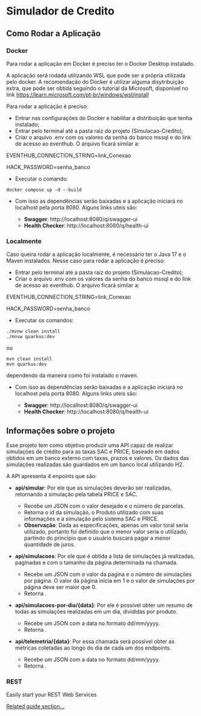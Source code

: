 # Simulador de Credito

## Como Rodar a Aplicação

### Docker
Para rodar a aplicação em Docker é preciso ter o Docker Desktop instalado. 

A aplicação será rodada utilizando WSL que pode ser a própria utilizada pelo docker. A recomendação do Docker é utilizar alguma disytribuição extra, que pode ser obtida seguindo o tutorial da Microsoft, disponível no link https://learn.microsoft.com/pt-br/windows/wsl/install

Para rodar a aplicação é preciso:
- Entrar nas configurações do Docker e habilitar a distribuição que tenha instalado;
- Entrar pelo terminal até a pasta raiz do projeto (Simulacao-Credito);
- Criar o arquivo .env com os valores da senha do banco mssql e do link de acesso ao eventhub. O arquivo ficará similar a:

EVENTHUB_CONNECTION_STRING=link_Conexao

HACK_PASSWORD=senha_banco

- Executar o comando:
```shell script
docker compose up -d --build
```
- Com isso as dependências serão baixadas e a aplicação iniciará no localhost pela porta 8080. Alguns links uteis são: 

  -  **Swagger**: http://localhost:8080/q/swagger-ui
  - **Health Checker**: http://localhost:8080/q/health-ui

### Localmente

Caso queira rodar a aplicação localmente, é necessário ter o Java 17 e o Maven instalados. Nesse caso para rodar a aplicação é preciso:

- Entrar pelo terminal até a pasta raiz do projeto (Simulacao-Credito);
- Criar o arquivo .env com os valores da senha do banco mssql e do link de acesso ao eventhub. O arquivo ficará similar a:

EVENTHUB_CONNECTION_STRING=link_Conexao

HACK_PASSWORD=senha_banco

- Executar os comandos:
```shell script
./mvnw clean install
./mnvw quarkus:dev
```

ou

```shell script
mvn clean install
mvn quarkus:dev
```

dependendo da maneira como foi instalado o maven.

- Com isso as dependências serão baixadas e a aplicação iniciará no localhost pela porta 8080. Alguns links uteis são:

    -  **Swagger**: http://localhost:8080/q/swagger-ui
    - **Health Checker**: http://localhost:8080/q/health-ui


## Informações sobre o projeto

Esse projeto tem como objetivo produzir uma API capaz de realizar simulações de crédito para as taxas SAC e PRICE, baseado em dados obtidos em um banco externo com taxas, prazos e valores. Os dados das simulações realizadas são guardados em um banco local utilizando H2.

A API apresenta 4 enpoints que são:

- **api/simular**: Por ele que as simulações deverão ser realizadas, retornando a simulação pela tabela PRICE e SAC.

  - Recebe um JSON com o valor desejado e o número de parcelas. 
  - Retorna o id da simulação, o Produto utilizado com suas informações e a simulação pelo sistema SAC e PRICE. 
  - **Observação**: Dada as especificações, apenas um valor toral seria utilizado, portanto foi definido que o menor valor seria o utilizado, partindo do princípio que o usuário buscará pagar a menor quantidade de juros.

- **api/simulacoes**: Por ele que é obtida a lista de simulações já realizadas, paginadas e com o tamanho da página determinada na chamada.
  - Recebe um JSON com o valor da pagina e o número de simulações por página. O valor da página inicia em 1 e o valor de simulações por página deve ser maior que 0.
  - Retorna .

- **api/simulacoes-por-dia/{data}**: Por ele é possível obter um resumo de todas as simulações realizadas em um dia, divididas por produto.
  - Recebe um JSON com a data no formato dd/mm/yyyy.
  - Retorna .

- **api/telemetria/{data}**: Por essa chamada será possível obter as métricas coletadas ao longo do dia de cada um dos endpoints.
  - Recebe um JSON com a data no formato dd/mm/yyyy.
  - Retorna .

### REST

Easily start your REST Web Services

[Related guide section...](https://quarkus.io/guides/getting-started-reactive#reactive-jax-rs-resources)
